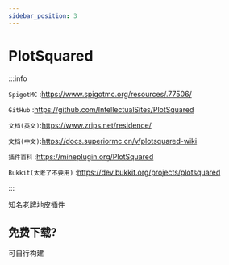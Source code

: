 ```yaml
---
sidebar_position: 3
---
```


# PlotSquared

:::info

`SpigotMC` :https://www.spigotmc.org/resources/.77506/

`GitHub` :https://github.com/IntellectualSites/PlotSquared

`文档(英文)`:https://www.zrips.net/residence/

`文档(中文)`:https://docs.superiormc.cn/v/plotsquared-wiki

`插件百科` :https://mineplugin.org/PlotSquared

`Bukkit(太老了不要用)` :https://dev.bukkit.org/projects/plotsquared

:::

知名老牌地皮插件

## 免费下载?

可自行构建
